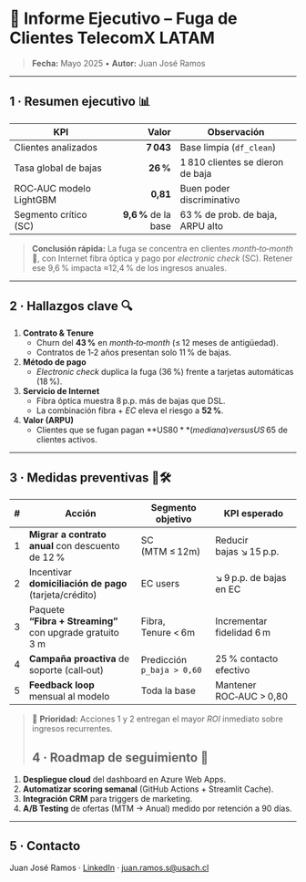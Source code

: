 # 📑 Informe Ejecutivo – Fuga de Clientes **TelecomX LATAM**

> **Fecha:** Mayo 2025 • **Autor:** Juan José Ramos

---

## 1 · Resumen ejecutivo 📊

| KPI | Valor | Observación |
|-----|------:|------------|
| Clientes analizados | **7 043** | Base limpia (`df_clean`) |
| Tasa global de bajas | **26 %** | 1 810 clientes se dieron de baja |
| ROC‑AUC modelo LightGBM | **0,81** | Buen poder discriminativo |
| Segmento crítico (SC) | **9,6 %** de la base | 63 % de prob. de baja, ARPU alto |

> **Conclusión rápida:** La fuga se concentra en clientes _month‑to‑month_ 🌙, con Internet fibra óptica y pago por _electronic check_ (SC). Retener ese 9,6 % impacta ≈12,4 % de los ingresos anuales.

---

## 2 · Hallazgos clave 🔍

1. **Contrato & Tenure**  
   * Churn del **43 %** en _month‑to‑month_ (≤ 12 meses de antigüedad).  
   * Contratos de 1‑2 años presentan solo 11 % de bajas.
2. **Método de pago**  
   * _Electronic check_ duplica la fuga (36 %) frente a tarjetas automáticas (18 %).
3. **Servicio de Internet**  
   * Fibra óptica muestra 8 p.p. más de bajas que DSL.  
   * La combinación fibra + _EC_ eleva el riesgo a **52 %**.
4. **Valor (ARPU)**  
   * Clientes que se fugan pagan **US$ 80** (mediana) versus US$ 65 de clientes activos.

---

## 3 · Medidas preventivas 🚨🛠️

| # | Acción | Segmento objetivo | KPI esperado |
|:-:|--------|-------------------|--------------|
| 1 | **Migrar a contrato anual** con descuento de 12 % | SC<br>(MTM ≤ 12m) | Reducir bajas ↘ 15 p.p. |
| 2 | Incentivar **domiciliación de pago** (tarjeta/crédito) | EC users | ↘ 9 p.p. de bajas en EC |
| 3 | Paquete **“Fibra + Streaming”** con upgrade gratuito 3 m | Fibra, Tenure < 6m | Incrementar fidelidad 6 m |
| 4 | **Campaña proactiva** de soporte (call‑out) | Predicción `p_baja > 0,60` | 25 % contacto efectivo |
| 5 | **Feedback loop** mensual al modelo | Toda la base | Mantener ROC‑AUC > 0,80 |

> 🎯 **Prioridad:** Acciones 1 y 2 entregan el mayor _ROI_ inmediato sobre ingresos recurrentes.
>
> ## 4 · Roadmap de seguimiento 🔄

1. **Despliegue cloud** del dashboard en Azure Web Apps.  
2. **Automatizar scoring semanal** (GitHub Actions + Streamlit Cache).  
3. **Integración CRM** para triggers de marketing.  
4. **A/B Testing** de ofertas (MTM → Anual) medido por retención a 90 días.

---

## 5 · Contacto

Juan José Ramos · [LinkedIn]([https://www.linkedin.com/in/juanjramos/](https://www.linkedin.com/in/juan-jose-ramos-b2253727/)) · juan.ramos.s@usach.cl
